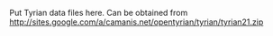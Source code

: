 Put Tyrian data files here. Can be obtained from http://sites.google.com/a/camanis.net/opentyrian/tyrian/tyrian21.zip
